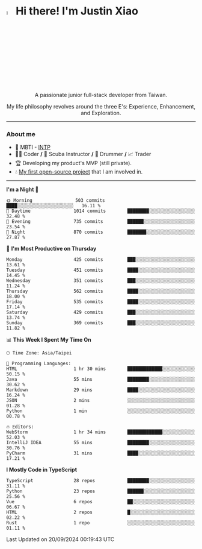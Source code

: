 # <img src="https://media.giphy.com/media/hvRJCLFzcasrR4ia7z/giphy.gif" width="5%">Hi there! I'm Justin Xiao
<p align="center">A passionate junior full-stack developer from Taiwan.  </p>
<p align="center">My life philosophy revolves around the three E's: Experience, Enhancement, and Exploration.</p>

---
### About me
- 👀 MBTI - [INTP](https://www.16personalities.com/intp-personality)
- 👨‍💻 Coder **/** 🤿 Scuba Instructor **/** 🥁 Drummer **/** 📈 Trader
- 🏆 Developing my product's MVP (still private).
- 💧 [My first open-source project](https://github.com/Game-as-a-Service/Game-Lobby-Web) that I am involved in.

---
<!--START_SECTION:waka-->
**I'm a Night 🦉** 

```text
🌞 Morning                503 commits         ████░░░░░░░░░░░░░░░░░░░░░   16.11 % 
🌆 Daytime                1014 commits        ████████░░░░░░░░░░░░░░░░░   32.48 % 
🌃 Evening                735 commits         ██████░░░░░░░░░░░░░░░░░░░   23.54 % 
🌙 Night                  870 commits         ███████░░░░░░░░░░░░░░░░░░   27.87 % 
```
📅 **I'm Most Productive on Thursday** 

```text
Monday                   425 commits         ███░░░░░░░░░░░░░░░░░░░░░░   13.61 % 
Tuesday                  451 commits         ████░░░░░░░░░░░░░░░░░░░░░   14.45 % 
Wednesday                351 commits         ███░░░░░░░░░░░░░░░░░░░░░░   11.24 % 
Thursday                 562 commits         ████░░░░░░░░░░░░░░░░░░░░░   18.00 % 
Friday                   535 commits         ████░░░░░░░░░░░░░░░░░░░░░   17.14 % 
Saturday                 429 commits         ███░░░░░░░░░░░░░░░░░░░░░░   13.74 % 
Sunday                   369 commits         ███░░░░░░░░░░░░░░░░░░░░░░   11.82 % 
```


📊 **This Week I Spent My Time On** 

```text
🕑︎ Time Zone: Asia/Taipei

💬 Programming Languages: 
HTML                     1 hr 30 mins        █████████████░░░░░░░░░░░░   50.15 % 
Java                     55 mins             ████████░░░░░░░░░░░░░░░░░   30.62 % 
Markdown                 29 mins             ████░░░░░░░░░░░░░░░░░░░░░   16.24 % 
JSON                     2 mins              ░░░░░░░░░░░░░░░░░░░░░░░░░   01.28 % 
Python                   1 min               ░░░░░░░░░░░░░░░░░░░░░░░░░   00.78 % 

🔥 Editors: 
WebStorm                 1 hr 34 mins        █████████████░░░░░░░░░░░░   52.03 % 
IntelliJ IDEA            55 mins             ████████░░░░░░░░░░░░░░░░░   30.76 % 
PyCharm                  31 mins             ████░░░░░░░░░░░░░░░░░░░░░   17.21 % 
```

**I Mostly Code in TypeScript** 

```text
TypeScript               28 repos            ████████░░░░░░░░░░░░░░░░░   31.11 % 
Python                   23 repos            ██████░░░░░░░░░░░░░░░░░░░   25.56 % 
Vue                      6 repos             ██░░░░░░░░░░░░░░░░░░░░░░░   06.67 % 
HTML                     2 repos             █░░░░░░░░░░░░░░░░░░░░░░░░   02.22 % 
Rust                     1 repo              ░░░░░░░░░░░░░░░░░░░░░░░░░   01.11 % 
```




 Last Updated on 20/09/2024 00:19:43 UTC
<!--END_SECTION:waka-->
